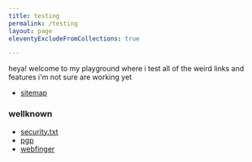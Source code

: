 ```yaml
---
title: testing
permalink: /testing
layout: page
eleventyExcludeFromCollections: true

---
```


heya! welcome to my playground where i test all of the weird links and features i'm not sure are working yet

- [sitemap](/sitemap)

### wellknown

- [security.txt](/.well-known/security.txt)
- [pgp](/.well-known/pgp)
- [webfinger](/.well-known)
